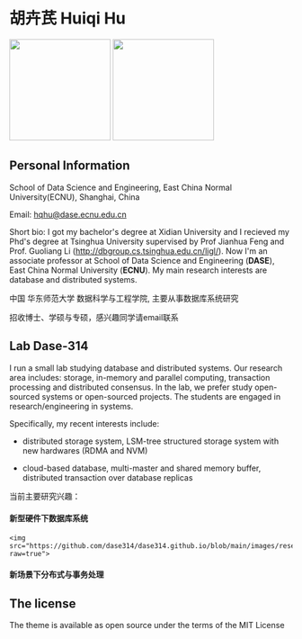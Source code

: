 # 胡卉芪 Huiqi Hu

<img width="180px" src="http://dase.ecnu.edu.cn/static/images/logonew.png?raw=true">
<img width="180px" src="https://github.com/dase314/dase314.github.io/blob/main/images/sch_logo.PNG?raw=true">


##  Personal Information



School of Data Science and Engineering, East China Normal University(ECNU), Shanghai, China

Email: hqhu@dase.ecnu.edu.cn

Short bio: I got my bachelor's degree at Xidian University and I recieved my Phd's degree at Tsinghua University supervised by Prof Jianhua Feng and Prof. Guoliang Li (<http://dbgroup.cs.tsinghua.edu.cn/ligl/>). Now I'm an associate professor at School of Data Science and Engineering (**DASE**), East China Normal University (**ECNU**). My main research interests are database and distributed systems.

中国 华东师范大学 数据科学与工程学院,  主要从事数据库系统研究

招收博士、学硕与专硕，感兴趣同学请email联系

##  Lab Dase-314 


I run a small lab studying database and distributed systems. Our research area includes: storage, in-memory and parallel computing,  transaction processing and distributed consensus. In the lab, we prefer study open-sourced systems or open-sourced projects. The students are engaged in research/engineering in systems.

Specifically, my recent interests include:

* distributed storage system, LSM-tree structured storage system with new hardwares (RDMA and NVM)

* cloud-based database, multi-master and shared memory buffer, distributed transaction over database replicas

当前主要研究兴趣：

#### 新型硬件下数据库系统
```mermaid
<img src="https://github.com/dase314/dase314.github.io/blob/main/images/research1.png?raw=true">
```

#### 新场景下分布式与事务处理




## The license

The theme is available as open source under the terms of the MIT License
